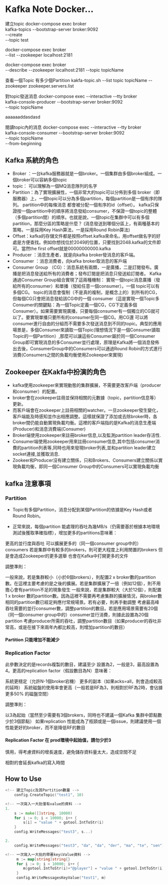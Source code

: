 # Kafka Note Docker...

建立topic
docker-compose exec broker \
kafka-topics --bootstrap-server broker:9092 \
             --create \
             --topic test

docker-compose exec broker \
 --list --zookeeper localhost:2181

docker-compose exec broker \
 --describe --zookeeper  localhost:2181 --topic topicName

查看一個Topic 有多少個Partition
kakfa-topic.sh --list topic topicName --zookeeper zookeeper.servers.list


對topic發送消息
docker-compose exec --interactive --tty broker \
kafka-console-producer --bootstrap-server broker:9092 \
                       --topic topicName

aaaaaaddasdasd

閱讀topic內的消息
docker-compose exec --interactive --tty broker \
kafka-console-consumer --bootstrap-server broker:9092 \
                       --topic topicName\
                       --from-beginning
                       
                       
                       
                       
## Kafka 系統的角色
- Broker ：一台kafka服務器就是一個broker。一個集群由多個broker組成。一個broker可以容納多個topic
- topic： 可以理解為一個MQ消息隊列的名字
- Partition：為了實現擴展性，一個非常大的topic可以分佈到多個 broker（即服務器）上，一個topic可以分為多個partition，每個partition是一個有序的隊列。 partition中的每條消息 都會被分配一個有序的id（offset）。 kafka只保證按一個partition中的順序將消息發給consumer，不保證一個topic的整體 （多個partition間）的順序。也就是說，一個topic在集群中可以有多個partition，那麼分區的策略是什麼？ (消息發送到哪個分區上，有兩種基本的策略，一是採用Key Hash算法，一是採用Round Robin算法)
- Offset：kafka的存儲文件都是按照offset.kafka來命名，用offset做名字的好處是方便查找。例如你想找位於2049的位置，只要找到2048.kafka的文件即可。當然the first offset就是00000000000.kafka
- Producer ：消息生產者，就是向kafka broker發消息的客戶端。
- Consumer ：消息消費者，向kafka broker取消息的客戶端
- Consumer Group （CG）：消息系統有兩類，一是廣播，二是訂閱發布。廣播是把消息發送給所有的消費者；發布訂閱是把消息只發送給訂閱者。 Kafka通過Consumer Group組合實現了這兩種機制： 實現一個topic消息廣播（發給所有的consumer）和單播（發給任意一個consumer）。一個 topic可以有多個CG。 topic的消息會復制（不是真的複制，是概念上的）到所有的CG，但每個CG只會把消息發給該CG中的一個 consumer（這是實現一個Topic多Consumer的關鍵點：為一個Topic定義一個CG，CG下定義多個Consumer）。如果需要實現廣播，只要每個consumer有一個獨立的CG就可以了。要實現單播只要所有的consumer在同一個CG。用CG還 可以將consumer進行自由的分組而不需要多次發送消息到不同的topic。典型的應用場景是，多個Consumer來讀取一個Topic(理想情況下是一個Consumer讀取Topic的一個Partition）,那麼可以讓這些Consumer屬於同一個Consumer Group即可實現消息的多Consumer並行處理，原理是Kafka將一個消息發佈出去後，ConsumerGroup中的Consumers可以通過Round Robin的方式進行消費(Consumers之間的負載均衡使用Zookeeper來實現)


## Zookeeper 在Kakfa中扮演的角色
- kafka使用zookeeper來實現動態的集群擴展，不需要更改客戶端（producer和consumer）的配置。 
- broker會在zookeeper註冊並保持相關的元數據（topic，partition信息等）更新。
- 而客戶端會在zookeeper上註冊相關的watcher。一旦zookeeper發生變化，客戶端能及時感知並作出相應調整。這樣就保證了添加或去除broker時，各broker間仍能自動實現負載均衡。這裡的客戶端指的是Kafka的消息生產端(Producer)和消息消費端(Consumer)
- Broker端使用zookeeper來註冊broker信息,以及監測partition leader存活性.
- Consumer端使用zookeeper用來註冊consumer信息,其中包括consumer消費的partition列表等,同時也用來發現broker列表,並和partition leader建立socket連接,並獲取消息.
- Zookeer和Producer沒有建立關係，只和Brokers、Consumers建立關係以實現負載均衡，即同一個Consumer Group中的Consumers可以實現負載均衡


                       
## kafka 注意事項

### Partition

- Topic有多個Partition，消息分配到某個Partition的依據是Key Hash或者Round Robin。



- 正常來說，每個partition 能處理的吞吐為幾MB/s（仍需要基於根據本地環境測試後獲取準確指標），增加更多的partitions意味著：

更高的並行度與吞吐
可以擴展更多的（同一個consumer group中的）consumers
若是集群中有較多的brokers，則可更大程度上利用閒置的brokers
但是會造成Zookeeper的更多選舉
也會在Kafka中打開更多的文件
 

調整準則：

一般來說，若是集群較小（小於6個brokers），則配置2 x broker數的partition數。在這裡主要考慮的是之後的擴展。若是集群擴展了一倍（例如12個），則不用擔心會有partition不足的現象發生
一般來說，若是集群較大（大於12個），則配置1 x broker 數的partition數。因為這裡不需要再考慮集群的擴展情況，與broker數相同的partition數已經足夠應付常規場景。若有必要，則再手動調整
考慮最高峰吞吐需要的並行consumer數，調整partition的數目。若是應用場景需要有20個（同一個consumer group中的）consumer並行消費，則據此設置為20個partition
考慮producer所需的吞吐，調整partition數目（如果producer的吞吐非常高，或是在接下來兩年內都比較高，則增加partition的數目）

#### Partition 只能增加不能減少

### Replication Factor

此參數決定的是records複製的數目，建議至少 設置為2，一般是3，最高設置為4。更高的replication factor（假設數目為N）意味著：

系統更穩定（允許N-1個broker宕機）
更多的副本（如果acks=all，則會造成較高的延時）
系統磁盤的使用率會更高（一般若是RF為3，則相對於RF為2時，會佔據更多50% 的磁盤空間）
 

調整準則：

以3為起始（當然至少需要有3個brokers，同時也不建議一個Kafka 集群中節點數少於3個節點）
如果replication 性能成為了瓶頸或是一個issue，則建議使用一個性能更好的broker，而不是降低RF的數目

#### Replication Factor 在 prod環境中起始值，請勿少於3

慎用，得考慮資料的增長速度，避免儲存資料量太大，造成空間不足

相對的會延長kafka的寫入時間


## How to Use
```go
<!-- 建立Topic及其Partition數量 -->
	config.CreateTopic("test1", 10)

<!-- 一次寫入一大批僅有value的資料 -->
1.
	s := make([]string, 10000)
	for i := 0; i < 10000; i++ {
		s[i] = "value " + gotool.IntToStr(i)
	}
	config.WriteMessages("test3", s...)

2.
    config.WriteMessages("test3", "da", "da", "der", "ma", "te", "sen")

<!-- 一次寫入一大批的帶著key&Value資料 -->
	 m := map[string]string{}
	 for i := 0; i < 10000; i++ {
	 	m[gotool.IntToStr(i)+"@player"] = "value " + gotool.IntToStr(i)
	 }
	 config.WriteMessagesKeyValue("test1", m)
```	 
	 
